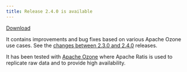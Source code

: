```yaml
---
title: Release 2.4.0 is available
---
```

<!-- truncate -->
<!---
  Licensed under the Apache License, Version 2.0 (the "License");
  you may not use this file except in compliance with the License.
  You may obtain a copy of the License at

   http://www.apache.org/licenses/LICENSE-2.0

  Unless required by applicable law or agreed to in writing, software
  distributed under the License is distributed on an "AS IS" BASIS,
  WITHOUT WARRANTIES OR CONDITIONS OF ANY KIND, either express or implied.
  See the License for the specific language governing permissions and
  limitations under the License. See accompanying LICENSE file.
-->

[Download](https://ratis.apache.org/downloads.html)

It contains improvements and bug fixes based on various Apache Ozone use cases.
See the [changes between 2.3.0 and 2.4.0](https://github.com/apache/ratis/compare/ratis-2.3.0...ratis-2.4.0) releases.

It has been tested with [Apache Ozone](https://ozone.apache.org) where Apache Ratis is used to replicate raw data and to provide high availability.
